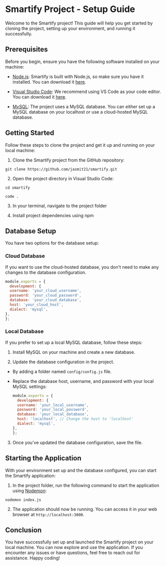 # Smartify Project - Setup Guide

Welcome to the Smartify project! This guide will help you get started by cloning the project, setting up your environment, and running it successfully.

## Prerequisites

Before you begin, ensure you have the following software installed on your machine:

- [Node.js](https://nodejs.org/): Smartify is built with Node.js, so make sure you have it installed. You can download it [here](https://nodejs.org/).

- [Visual Studio Code](https://code.visualstudio.com/): We recommend using VS Code as your code editor. You can download it [here](https://code.visualstudio.com/).

- [MySQL](https://www.mysql.com/): The project uses a MySQL database. You can either set up a MySQL database on your localhost or use a cloud-hosted MySQL database.

## Getting Started

Follow these steps to clone the project and get it up and running on your local machine:

1. Clone the Smartify project from the GitHub repository:

`git clone https://github.com/jasmit21/smartify.git`

2. Open the project directory in Visual Studio Code:

`cd smartify`

`code .`

3. In your terminal, navigate to the project folder
   
4. Install project dependencies using npm


## Database Setup

You have two options for the database setup:

### Cloud Database

If you want to use the cloud-hosted database, you don't need to make any changes to the database configuration.

  ```javascript
  module.exports = {
    development: {
    username: 'your_cloud_username',
    password: 'your_cloud_password',
    database: 'your_cloud_database',
    host: 'your_cloud_host',
    dialect: 'mysql',
  },
  };
  ```

### Local Database

If you prefer to set up a local MySQL database, follow these steps:

1. Install MySQL on your machine and create a new database.

2. Update the database configuration in the project.

- By adding a folder named `config/config.js` file.

- Replace the database host, username, and password with your local MySQL settings:

  ```javascript
  module.exports = {
    development: {
    username: 'your_local_username',
    password: 'your_local_password',
    database: 'your_local_database',
    host: 'localhost', // Change the host to 'localhost'
    dialect: 'mysql',
  },
  };
  ```

3. Once you've updated the database configuration, save the file.

## Starting the Application

With your environment set up and the database configured, you can start the Smartify application:

1. In the project folder, run the following command to start the application using [Nodemon](https://nodemon.io/):

`nodemon index.js`

2. The application should now be running. You can access it in your web browser at `http://localhost:3000`.

## Conclusion

You have successfully set up and launched the Smartify project on your local machine. You can now explore and use the application. If you encounter any issues or have questions, feel free to reach out for assistance. Happy coding!





